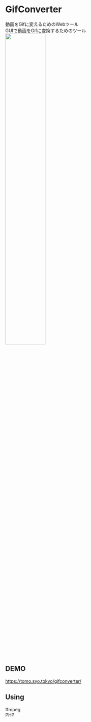 # GifConverter
動画をGifに変えるためのWebツール  
GUIで動画をGifに変換するためのツール
<img src="https://tomo.syo.tokyo/openimg/gifconv_img.png" width="50%">   

## DEMO
<a href="https://tomo.syo.tokyo/gifconverter/">https://tomo.syo.tokyo/gifconverter/</a>  

## Using
ffmpeg  
PHP  

